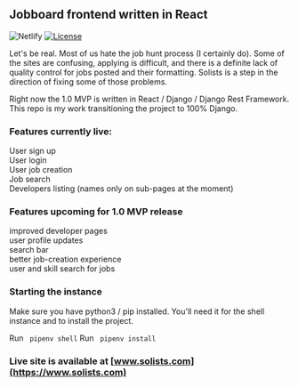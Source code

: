 ## Jobboard frontend written in React

![Netlify](https://img.shields.io/netlify/a71ca40d-f524-4c22-8ea2-9d42c6fdf177) [![License](https://img.shields.io/badge/License-Apache%202.0-blue.svg)](https://opensource.org/licenses/Apache-2.0)

Let's be real. Most of us hate the job hunt process (I certainly do). Some of the sites are confusing, applying is difficult, and there is a definite lack of quality control for jobs posted and their formatting. Solists is a step in the direction of fixing some of those problems. 

Right now the 1.0 MVP is written in React / Django / Django Rest Framework. This repo is my work transitioning the project to 100% Django. 



### Features currently live:
User sign up  
User login  
User job creation  
Job search  
Developers listing (names only on sub-pages at the moment)  

### Features upcoming for 1.0 MVP release
improved developer pages  
user profile updates  
search bar  
better job-creation experience  
user and skill search for jobs  

### Starting the instance

Make sure you have python3 / pip installed. You'll need it for the shell instance and to install the project.

Run <code> pipenv shell</code>
Run <code> pipenv install </code>


### Live site is available at [www.solists.com](https://www.solists.com)




